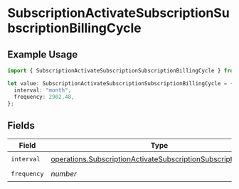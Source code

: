 # SubscriptionActivateSubscriptionSubscriptionBillingCycle

## Example Usage

```typescript
import { SubscriptionActivateSubscriptionSubscriptionBillingCycle } from "jani-payments/models/operations";

let value: SubscriptionActivateSubscriptionSubscriptionBillingCycle = {
  interval: "month",
  frequency: 2902.48,
};
```

## Fields

| Field                                                                                                                                              | Type                                                                                                                                               | Required                                                                                                                                           | Description                                                                                                                                        |
| -------------------------------------------------------------------------------------------------------------------------------------------------- | -------------------------------------------------------------------------------------------------------------------------------------------------- | -------------------------------------------------------------------------------------------------------------------------------------------------- | -------------------------------------------------------------------------------------------------------------------------------------------------- |
| `interval`                                                                                                                                         | [operations.SubscriptionActivateSubscriptionSubscriptionInterval](../../models/operations/subscriptionactivatesubscriptionsubscriptioninterval.md) | :heavy_check_mark:                                                                                                                                 | N/A                                                                                                                                                |
| `frequency`                                                                                                                                        | *number*                                                                                                                                           | :heavy_check_mark:                                                                                                                                 | N/A                                                                                                                                                |